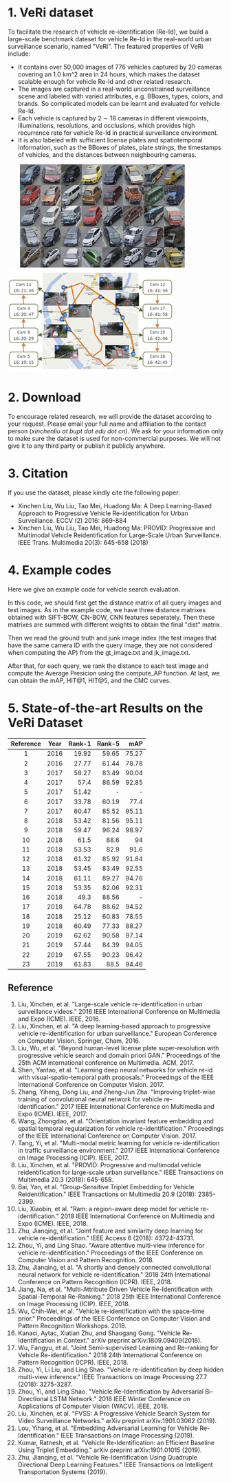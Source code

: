 # 1. VeRi dataset
To facilitate the research of vehicle re-identification (Re-Id), we build a large-scale benchmark dateset for vehicle Re-Id in the real-world urban surveillance scenario, named "VeRi". The featured properties of VeRi include:
* It contains over 50,000 images of 776 vehicles captured by 20 cameras covering an 1.0 km^2 area in 24 hours, which makes the dataset scalable enough for vehicle Re-Id and other related research. 
* The images are captured in a real-world unconstrained surveillance scene and labeled with varied attributes, e.g. BBoxes, types, colors, and brands. So complicated models can be learnt and evaluated for vehicle Re-Id.
* Each vehicle is captured by 2 ∼ 18 cameras in different viewpoints, illuminations, resolutions, and occlusions, which provides high recurrence rate for vehicle Re-Id in practical surveillance environment.
* It is also labeled with sufficient license plates and spatiotemporal information, such as the BBoxes of plates, plate strings, the timestamps of vehicles, and the distances between neighbouring cameras.

&ensp;&ensp;&ensp;&ensp;![Image](./images/VeRi_240.png)&ensp;&ensp;![Image](./images/VeRi2_240.png)

# 2. Download
To encourage related research, we will provide the dataset according to your request. 
Please email your full name and affiliation to the contact person (*xinchenliu at bupt dot edu dot cn*). 
We ask for your information only to make sure the dataset is used for non-commercial purposes. 
We will not give it to any third party or publish it publicly anywhere.

# 3. Citation
If you use the dataset, please kindly cite the following paper:
* Xinchen Liu, Wu Liu, Tao Mei, Huadong Ma: A Deep Learning-Based Approach to Progressive Vehicle Re-identification for Urban Surveillance. ECCV (2) 2016: 869-884
* Xinchen Liu, Wu Liu, Tao Mei, Huadong Ma: PROVID: Progressive and Multimodal Vehicle Reidentification for Large-Scale Urban Surveillance. IEEE Trans. Multimedia 20(3): 645-658 (2018)

# 4. Example codes
Here we give an example code for vehicle search evaluation.

In this code, we should first get the distance matrix of all query images and test images.
As in the example code, we have three distance matrixes obtained with SIFT-BOW, CN-BOW, CNN features seperately.
Then these matrixes are summed with different weights to obtain the final "dist" matrix.

Then we read the ground truth and junk image index (the test images that have the same camera ID with the query image, they are not considered when computing the AP) from the gt_image.txt and jk_image.txt.

After that, for each query, we rank the distance to each test image and compute the Average Presicion using the compute_AP function.
At last, we can obtain the mAP, HIT@1, HIT@5, and the CMC curves.

# 5. State-of-the-art Results on the VeRi Dataset

|Reference|Year|        Rank-1|        Rank-5|           mAP|
|:-------:|:--:|-------------:|-------------:|-------------:|
|1|2016|19.92|59.65|75.27|
|2|2016|27.77|61.44|78.78|
|3|2017|58.27|83.49|90.04|
|4|2017|57.4|86.59|92.85|
|5|2017|51.42|-|-|
|6|2017|33.78|60.19|77.4|
|7|2017|60.47|85.52|95.11|
|8|2018|53.42|81.56|95.11|
|9|2018|59.47|96.24|98.97|
|10|2018|61.5|88.6|94|
|11|2018|53.53|82.9|91.6|
|12|2018|61.32|85.92|91.84|
|13|2018|53.45|83.49|92.55|
|14|2018|61.11|89.27|94.76|
|15|2018|53.35|82.06|92.31|
|16|2018|49.3|88.56|-|
|17|2018|64.78|88.62|94.52|
|18|2018|25.12|60.83|78.55|
|19|2018|60.49|77.33|88.27|
|20|2019|62.62|90.58|97.14|
|21|2019|57.44|84.39|94.05|
|22|2019|67.55|90.23|96.42|
|23|2019|61.83|88.5|94.46|


## Reference
1. Liu, Xinchen, et al. "Large-scale vehicle re-identification in urban surveillance videos." 2016 IEEE International Conference on Multimedia and Expo (ICME). IEEE, 2016.
2. Liu, Xinchen, et al. "A deep learning-based approach to progressive vehicle re-identification for urban surveillance." European Conference on Computer Vision. Springer, Cham, 2016.
3. Liu, Wu, et al. "Beyond human-level license plate super-resolution with progressive vehicle search and domain priori GAN." Proceedings of the 25th ACM international conference on Multimedia. ACM, 2017.
4. Shen, Yantao, et al. "Learning deep neural networks for vehicle re-id with visual-spatio-temporal path proposals." Proceedings of the IEEE International Conference on Computer Vision. 2017.
5. Zhang, Yiheng, Dong Liu, and Zheng-Jun Zha. "Improving triplet-wise training of convolutional neural network for vehicle re-identification." 2017 IEEE International Conference on Multimedia and Expo (ICME). IEEE, 2017.
6. Wang, Zhongdao, et al. "Orientation invariant feature embedding and spatial temporal regularization for vehicle re-identification." Proceedings of the IEEE International Conference on Computer Vision. 2017.
7. Tang, Yi, et al. "Multi-modal metric learning for vehicle re-identification in traffic surveillance environment." 2017 IEEE International Conference on Image Processing (ICIP). IEEE, 2017.
8. Liu, Xinchen, et al. "PROVID: Progressive and multimodal vehicle reidentification for large-scale urban surveillance." IEEE Transactions on Multimedia 20.3 (2018): 645-658.
9. Bai, Yan, et al. "Group-Sensitive Triplet Embedding for Vehicle Reidentification." IEEE Transactions on Multimedia 20.9 (2018): 2385-2399.
10. Liu, Xiaobin, et al. "Ram: a region-aware deep model for vehicle re-identification." 2018 IEEE International Conference on Multimedia and Expo (ICME). IEEE, 2018.
11. Zhu, Jianqing, et al. "Joint feature and similarity deep learning for vehicle re-identification." IEEE Access 6 (2018): 43724-43731.
12. Zhou, Yi, and Ling Shao. "Aware attentive multi-view inference for vehicle re-identification." Proceedings of the IEEE Conference on Computer Vision and Pattern Recognition. 2018.
13. Zhu, Jianqing, et al. "A shortly and densely connected convolutional neural network for vehicle re-identification." 2018 24th International Conference on Pattern Recognition (ICPR). IEEE, 2018.
14. Jiang, Na, et al. "Multi-Attribute Driven Vehicle Re-Identification with Spatial-Temporal Re-Ranking." 2018 25th IEEE International Conference on Image Processing (ICIP). IEEE, 2018.
15. Wu, Chih-Wei, et al. "Vehicle re-identification with the space-time prior." Proceedings of the IEEE Conference on Computer Vision and Pattern Recognition Workshops. 2018.
16. Kanaci, Aytac, Xiatian Zhu, and Shaogang Gong. "Vehicle Re-Identification in Context." arXiv preprint arXiv:1809.09409(2018).
17. Wu, Fangyu, et al. "Joint Semi-supervised Learning and Re-ranking for Vehicle Re-identification." 2018 24th International Conference on Pattern Recognition (ICPR). IEEE, 2018.
18. Zhou, Yi, Li Liu, and Ling Shao. "Vehicle re-identification by deep hidden multi-view inference." IEEE Transactions on Image Processing 27.7 (2018): 3275-3287.
19. Zhou, Yi, and Ling Shao. "Vehicle Re-Identification by Adversarial Bi-Directional LSTM Network." 2018 IEEE Winter Conference on Applications of Computer Vision (WACV). IEEE, 2018.
20. Liu, Xinchen, et al. "PVSS: A Progressive Vehicle Search System for Video Surveillance Networks." arXiv preprint arXiv:1901.03062 (2019).
21. Lou, Yihang, et al. "Embedding Adversarial Learning for Vehicle Re-Identification." IEEE Transactions on Image Processing (2019).
22. Kumar, Ratnesh, et al. "Vehicle Re-Identification: an Efficient Baseline Using Triplet Embedding." arXiv preprint arXiv:1901.01015 (2019).
23. Zhu, Jianqing, et al. "Vehicle Re-Identification Using Quadruple Directional Deep Learning Features." IEEE Transactions on Intelligent Transportation Systems (2019).
